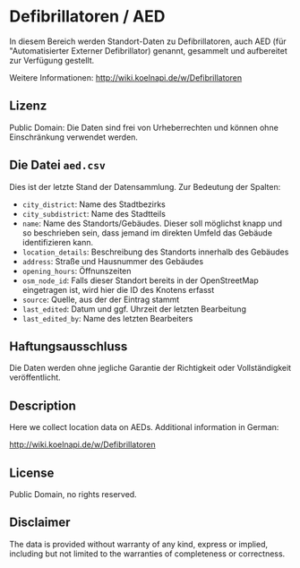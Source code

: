 Defibrillatoren / AED
=====================

In diesem Bereich werden Standort-Daten zu Defibrillatoren, auch AED (für "Automatisierter Externer Defibrillator) genannt, gesammelt und aufbereitet zur Verfügung gestellt.

Weitere Informationen: http://wiki.koelnapi.de/w/Defibrillatoren

## Lizenz

Public Domain: Die Daten sind frei von Urheberrechten und können ohne Einschränkung verwendet werden.

## Die Datei `aed.csv`

Dies ist der letzte Stand der Datensammlung. Zur Bedeutung der Spalten:

* `city_district`: Name des Stadtbezirks
* `city_subdistrict`: Name des Stadtteils
* `name`: Name des Standorts/Gebäudes. Dieser soll möglichst knapp und so beschrieben sein, dass jemand im direkten Umfeld das Gebäude identifizieren kann.
* `location_details`: Beschreibung des Standorts innerhalb des Gebäudes
* `address`: Straße und Hausnummer des Gebäudes
* `opening_hours`: Öffnunszeiten
* `osm_node_id`: Falls dieser Standort bereits in der OpenStreetMap eingetragen ist, wird hier die ID des Knotens erfasst
* `source`: Quelle, aus der der Eintrag stammt
* `last_edited`: Datum und ggf. Uhrzeit der letzten Bearbeitung
* `last_edited_by`: Name des letzten Bearbeiters


## Haftungsausschluss

Die Daten werden ohne jegliche Garantie der Richtigkeit oder Vollständigkeit veröffentlicht.

## Description

Here we collect location data on AEDs. Additional information in German:

http://wiki.koelnapi.de/w/Defibrillatoren

## License

Public Domain, no rights reserved.

## Disclaimer

The data is provided without warranty of any kind, express or implied, including but not limited to the warranties of completeness or correctness.

